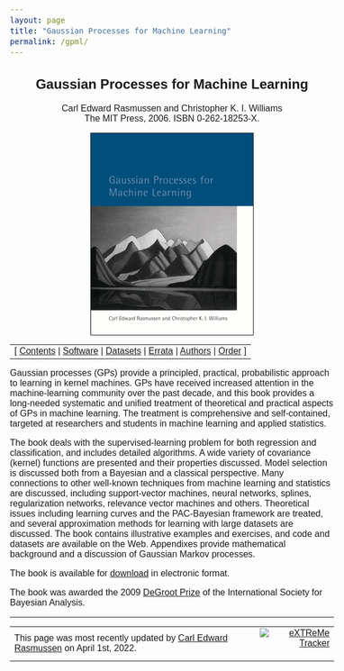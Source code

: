 ```yaml
---
layout: page
title: "Gaussian Processes for Machine Learning"
permalink: /gpml/
---
```

<!DOCTYPE HTML PUBLIC "-//W3C//DTD HTML 4.01 Transitional//EN">
<html>
  <head>
    <title>Gaussian Processes for Machine Learning: Book webpage</title>
    <style type="text/css">
      body {font-family: Verdana,Arial,Helvetica,sans-serif; font-size: 16px}
    </style>
  </head>

  <body>
<center>
<h2>Gaussian Processes for Machine Learning</h2>
Carl Edward Rasmussen and Christopher K. I. Williams<br>
The MIT Press, 2006. ISBN 0-262-18253-X.
</center>
<p>

<center>
<img align="top" border="1" src="rwcover.gif" alt="">
</center>

<p>
<table width="100%" cellpadding="3" border="0">
<tr><td align="center" #ffffff>
 [ <a href="chapters">Contents</a>
 | <a href="code">Software</a>
 | <a href="data">Datasets</a>
 | <a href="errata.html">Errata</a> 
 | <a href="authors.html">Authors</a> 
 | <a href="order.html">Order</a> 
 ]
</td></tr></table>
</p>

<p> Gaussian processes (GPs) provide a principled, practical, probabilistic
approach to learning in kernel machines. GPs have received increased attention
in the machine-learning community over the past decade, and this book provides
a long-needed systematic and unified treatment of theoretical and practical
aspects of GPs in machine learning. The treatment is comprehensive and
self-contained, targeted at researchers and students in machine learning and
applied statistics.</p>

<p> The book deals with the supervised-learning problem for both regression and
classification, and includes detailed algorithms. A wide variety of covariance
(kernel) functions are presented and their properties discussed. Model
selection is discussed both from a Bayesian and a classical perspective. Many
connections to other well-known techniques from machine learning and statistics
are discussed, including support-vector machines, neural networks, splines,
regularization networks, relevance vector machines and others. Theoretical
issues including learning curves and the PAC-Bayesian framework are treated,
and several approximation methods for learning with large datasets are
discussed. The book contains illustrative examples and exercises, and code and
datasets are available on the Web. Appendixes provide mathematical background
and a discussion of Gaussian Markov processes.</p>

<p>The book is available for <a href="chapters">download</a> in electronic
format.</p>

<p>The book was awarded the
2009 <a href="http://www.bayesian.org/awards/DeGrootPrize.html">DeGroot
Prize</a> of the International Society for Bayesian Analysis.</p>

<hr>

<table width="100%"><tr><td>
This page was most recently updated by <a href="http://mlg.eng.cam.ac.uk/carl">Carl Edward Rasmussen</a> on April 1st, 2022.</td>

<td align="right">
<a href="http://t.extreme-dm.com/?login=gausspml"
target="_top"><img src="http://t1.extreme-dm.com/i.gif"
name="EXim" border="0" height="38" width="41"
alt="eXTReMe Tracker"></img></a>
<script type="text/javascript" language="javascript1.2"><!--
EXs=screen;EXw=EXs.width;navigator.appName!="Netscape"?
EXb=EXs.colorDepth:EXb=EXs.pixelDepth;//-->
</script><script type="text/javascript"><!--
var EXlogin='gausspml' // Login
var EXvsrv='s9' // VServer
navigator.javaEnabled()==1?EXjv="y":EXjv="n";
EXd=document;EXw?"":EXw="na";EXb?"":EXb="na";
EXd.write("<img src=http://e0.extreme-dm.com",
"/"+EXvsrv+".g?login="+EXlogin+"&amp;",
"jv="+EXjv+"&amp;j=y&amp;srw="+EXw+"&amp;srb="+EXb+"&amp;",
"l="+escape(EXd.referrer)+" height=1 width=1>");//-->
</script><noscript><img height="1" width="1" alt=""
src="http://e0.extreme-dm.com/s9.g?login=gausspml&amp;j=n&amp;jv=n"/>
</noscript>

</td></tr></table>

  </body>
</html>
